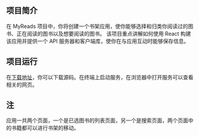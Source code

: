 ## 项目简介
在 MyReads 项目中，你将创建一个书架应用，使你能够选择和归类你阅读过的图书、正在阅读的图书以及想要阅读的图书。 该项目重点讲解如何使用 React 构建该应用并提供一个 API 服务器和客户端库，使你在与应用互动时能够保存信息。
## 项目运行
在[下载地址](https://github.com/SunnySunning/reactnd-project-myreads-starter)，你可以下载源码。在终端上启动服务，在浏览器中打开服务可以查看相关的网页。
## 注
应用一共两个页面，一个是已选图书的列表页面，另一个是搜索页面，两个页面中的书籍都可以进行书架的移动。